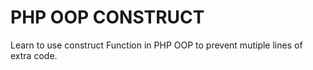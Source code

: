 # PHP OOP CONSTRUCT
Learn to use construct Function in PHP OOP to prevent mutiple lines of extra code.
